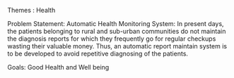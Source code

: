 Themes : Health

Problem Statement: Automatic Health Monitoring System: In present days, the patients belonging to rural and sub-urban communities do not maintain the diagnosis reports for which they frequently go for regular checkups wasting their valuable money. Thus, an automatic report maintain system is to be developed to avoid repetitive diagnosing of the patients.

Goals: Good Health and Well being
